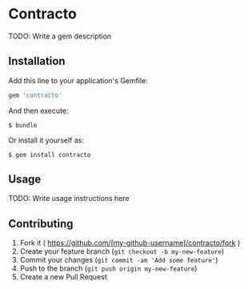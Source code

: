 # Contracto

TODO: Write a gem description

## Installation

Add this line to your application's Gemfile:

```ruby
gem 'contracto'
```

And then execute:

    $ bundle

Or install it yourself as:

    $ gem install contracto

## Usage

TODO: Write usage instructions here

## Contributing

1. Fork it ( https://github.com/[my-github-username]/contracto/fork )
2. Create your feature branch (`git checkout -b my-new-feature`)
3. Commit your changes (`git commit -am 'Add some feature'`)
4. Push to the branch (`git push origin my-new-feature`)
5. Create a new Pull Request
